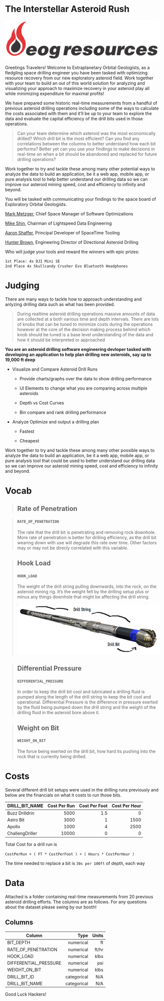 # The Interstellar Asteroid Rush

![logo](logo.png)

Greetings Travelers! Welcome to Extraplanetary Orbital Geologists, as a fledgling space drilling engineer you have been tasked with optimizing resource recovery from our new exploratory asteroid field. Work together with your team to build an out of this world solution for analyzing and visualizing your approach to maximize recovery in your asteroid play all while minimizing expenditure for maximal profits!

We have prepared some historic real-time measurements from a handful of previous asteroid drilling operations including some of the ways to calculate the costs associated with them and it’ll be up to your team to explore the data and evaluate the capital efficiency of the drill bits used in those operations.

> Can your team determine which asteroid was the most economically drilled? Which drill bit is the most efficient? Can you find any correlations between the columns to better understand how each bit performs? Better yet can you use your findings to make decisions in real-time on when a bit should be abandoned and replaced for future drilling operations?

Work together to try and tackle these among many other potential ways to analyze the data to build an application, be it a web app, mobile app, or pure analysis tool to help better understand our drilling data so we can improve our asteroid mining speed, cost and efficiency to infinity and beyond.

You will be tasked with communicating your findings to the space board of Exploratory Orbital Geologists.

[Mark Metzger](https://www.linkedin.com/in/mark-metzger-731b36a3/), Chief Space Manager of Software Optimizations

[Mike Shin](https://www.linkedin.com/in/shindohyun/), Chairman of Lightspeed Data Engineering

[Aaron Shaffer](https://www.linkedin.com/in/aaron-shaffer/), Principal Developer of SpaceTime Tooling

[Hunter Brown](https://www.linkedin.com/in/hunter-brown-43767476/), Engineering Director of Directional Asteroid Drilling

Who will judge your tools and reward the winners with epic prizes:

```
1st Place: 4x DJI Mini SE
2nd Place 4x Skullcandy Crusher Evo Bluetooth Headphones
```

# Judging

There are many ways to tackle how to approach understanding and anlyzing drilling data such as what has been provided.

> During realtime asteroid drilling operations massive amounts of data are collected at a both various time and depth intervals. There are lots of knobs that can be tuned to minimize costs during the operations however at the core of the decision making process behind which knob should be tuned is a base level understanding of the data and how it should be interpreted or approached

**You are an asteroid drilling software engineering devloper tasked with developing an application to help plan drilling new asteroids, say up to 19,000 ft deep**

- Visualize and Compare Asteroid Drill Runs

  - Provide charts/graphs over the data to show drilling performance

  - UI Elements to change what you are comparing across multiple asteroids

  - Depth vs Cost Curves

  - Bin compare and rank drilling performance

- Analyze Optimize and output a drilling plan

  - Fastest

  - Cheapest

Work together to try and tackle these among many other possible ways to analyze the data to build an application, be it a web app, mobile app, or pure analysis tool that could be used to better understand our drilling data so we can improve our asteroid mining speed, cost and efficiency to infinity and beyond.

# Vocab

> ## Rate of Penetration

> #### `RATE_OF_PENETRATION`
>
> The rate that the drill bit is penetrating and removing rock downhole. More rate of penetration is better for drilling efficiency, as the drill bit wearing down with use will degrade this rate over time. Other factors may or may not be direcly correlated with this variable.

> ## Hook Load
>
> #### `HOOK_LOAD`
>
> The weight of the drill string pulling downwards, into the rock, on the asteroid mining rig. It’s the weight felt by the drilling setup plus or minus any things downhole that might be affecting the drill string.
>
> ![drillstring](drillstring.png)

> ## Differential Pressure
>
> #### `DIFFERENTIAL_PRESSURE`
>
> In order to keep the drill bit cool and lubricated a drilling fluid is pumped along the length of the drill string to keep the bit cool and operational. Differential Pressure is the difference in pressure exerted by the fluid being pumped down the drill string and the weight of the drilling fluid in the asteroid bore above it.

> ## Weight on Bit
>
> #### `WEIGHT_ON_BIT`
>
> The force being exerted on the drill bit, how hard its pushing into the rock that is currently being drilled.

# Costs

Several different drill bit setups were used in the drilling runs previously and below are the financials on what it costs to run those bits.

| DRILL_BIT_NAME  | Cost Per Run | Cost Per Foot | Cost Per Hour |
| --------------- | -----------: | ------------: | ------------: |
| Buzz Drilldrin  |         5000 |           1.5 |             0 |
| Astro Bit       |         3000 |             1 |          1500 |
| Apollo          |         1000 |             4 |          2500 |
| ChallengDriller |        10000 |             0 |             0 |

Total Cost for a drill run is

`CostPerRun + ( FT * CostPerFoot ) + ( Hours * CostPerHour )`

The time needed to replace a bit is `30s per 100ft` of depth, each way

# Data

Attached is a folder containing real-time measurements from 20 previous asteroid drilling efforts. The columns are as follows. For any questions about the dataset please swing by our booth!

## Columns

| Column                |        Type | Units |
| --------------------- | ----------: | ----: |
| BIT_DEPTH             |   numerical |    ft |
| RATE_OF_PENETRATION   |   numerical | ft/hr |
| HOOK_LOAD             |   numerical |  klbs |
| DIFFERENTIAL_PRESSURE |   numerical |   psi |
| WEIGHT_ON_BIT         |   numerical |  klbs |
| DRILL_BIT_ID          | categorical |   N/A |
| DRILL_BIT_NAME        | categorical |   N/A |

Good Luck Hackers!
